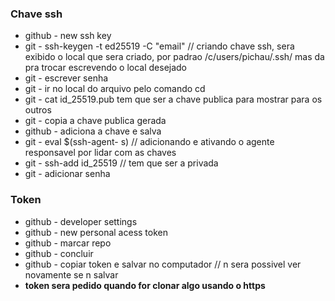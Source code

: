 ### Chave ssh
- github - new ssh key
- git - ssh-keygen -t ed25519 -C "email" // criando chave ssh, sera exibido o local que sera criado, por padrao /c/users/pichau/.ssh/ mas da pra trocar escrevendo o local desejado
- git - escrever senha
- git - ir no local do arquivo pelo comando cd
- git - cat id_25519.pub tem que ser a chave publica para mostrar para os outros
- git - copia a chave publica gerada
- github - adiciona a chave e salva
- git - eval $(ssh-agent- s) // adicionando e ativando o agente responsavel por lidar com as chaves
- git - ssh-add id_25519 // tem que ser a privada
- git - adicionar senha
### Token
- github - developer settings
- github - new personal acess token
- github - marcar repo
- github - concluir
- github - copiar token e salvar no computador // n sera possivel ver novamente se n salvar
- **token sera pedido quando for clonar algo usando o https**
